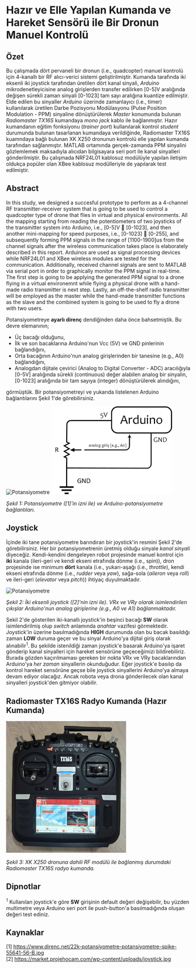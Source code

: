# Hazır ve Elle Yapılan Kumanda ve Hareket Sensörü ile Bir Dronun Manuel Kontrolü
## Özet

Bu çalışmada dört pervaneli bir dronun (i.e., quadcopter) manuel kontrolü için 4-kanallı bir RF alıcı-verici sistemi geliştirilmiştir. Kumanda tarafında iki eksenli iki joystick tarafından üretilen dört kanal sinyali, *Arduino* mikrodenetleyicisine analog girişlerden transfer edilirken [0-5]V aralığında değişen sürekli zaman sinyali [0-1023] tam sayı aralığına kuantize edilmiştir. Elde edilen bu sinyaller *Arduino* üzerinde zamanlayıcı (i.e., timer) kullanılarak üretilen Darbe Pozisyonu Modülasyonu (Pulse Position Modulation - PPM) sinyaline dönüştürülerek *Master* konumunda bulunan *Radiomaster TX16S* kumandaya *mono jack* kablo ile bağlanmıştır. Hazır kumandanın eğitim fonksiyonu (*trainer port*) kullanılarak kontrol *student* durumunda bulunan tasarlanan kumandaya verildiğinde, Radiomaster TX16S kuamndaya bağlı bulunan XK X250 dronunun kontrolü elle yapılan kumanda tarafından sağlanmıştır. MATLAB ortamında gerçek-zamanda PPM sinyalini gözlemlemek maksadıyla alıcıdan bilgisayara seri port ile kanal sinyalleri gönderilmiştir. Bu çalışmada NRF24L01 kablosuz modülüyle yapılan iletişim oldukça popüler olan XBee kablosuz modülleriyle de yapılarak test edilmiştir. 

## Abstract
In this study, we designed a succesful prototype to perform as a 4-channel RF transmitter-receiver system that is going to be used to control a quadcopter type of drone that flies in virtual and physical environments. All the mapping starting from reading the potentiometers of two joysticks of the transmitter system into Arduino, i.e., [0-5]V  [0-1023], and then another mini-mapping for speed purposes, i.e., [0-1023]  [0-255], and subsequently forming PPM signals in the range of [1100-1900]us from the channel signals after the wireless communication takes place is elaborately described in this report. Arduinos are used as signal processing devices while NRF24L01 and XBee wireless modules are tested for the communication. Additionally, received channel signals are sent to MATLAB via serial port in order to graphically monitor the PPM signal in real-time. The first step is going to be applying the generated PPM signal to a drone flying in a virtual environemnt while flying a physical drone with a hand-made radio transmitter is next step. Lastly, an off-the-shelf radio transmitter will be employed as the master while the hand-made transmitter functions as the slave and the combined system is going to be used to fly a drone with two users.

Potansiyometreye **ayarlı direnç** dendiğinden daha önce bahsetmiştik. Bu devre elemanının;
* Üç bacağı olduğunu, 
* İlk ve son bacaklarına Arduino'nun Vcc (5V) ve GND pinlerinin bağlandığını, 
* Orta bacağının Arduino'nun analog girişlerinden bir tanesine (e.g., A0) bağlandığını, 
* Analogdan dijitale çevirici (Analog to Digital Converter - ADC) aracılığıyla [0-5V] aralığında sürekli (continuous) değer alabilen analog bir sinyalin, [0-1023] aralığında bir tam sayıya (integer) dönüştürülerek alındığını, 

görmüştük. Bir potansiyometreyi ve yukarıda listelenen Arduino bağlantılarını Şekil 1'de görebilirsiniz.

<img src="https://www.direnc.net/22k-potansiyometre-potansiyometre-spike-55641-56-B.jpg" alt="Potansiyometre" height="240"/> <img src="figure/potansiyometre_arduino_bağlantılar.jpg" alt="Arduino ile potansiyometre arasındaki bağlantılar." height="240"/>

*Şekil 1: Potansiyometre ([1]'in izni ile) ve Arduino-potansiyometre bağlantıları.*
## Joystick
İçinde iki tane potansiyometre barındıran bir joystick'in resmini Şekil 2'de görebilirsiniz. Her bir potansiyometrenin üretmiş olduğu sinyale *kanal sinyali* diyeceğiz. Kendi-kendini dengeleyen robot projesinde manuel kontrol için **iki** kanala (ileri-geri ve kendi ekseni etrafında dönme (i.e., spin)), dron projesinde ise minimum **dört** kanala (i.e., yukarı-aşağı (i.e., *throttle*), kendi ekseni etrafında dönme (i.e., *rudder* veya *yaw*), sağa-sola (*aileron* veya *roll*) ve ileri-geri (*elevator* veya *pitch*)) ihtiyaç duyulmaktadır.

<img src="https://market.projehocam.com/wp-content/uploads/joystick.jpg" alt="Potansiyometre" height="240"/>

*Şekil 2: İki eksenli joystick ([2]'nin izni ile). VRx ve VRy olarak isimlendirilen çıkışlar Arduino'nun analog girişlerine (e.g., A0 ve A1) bağlanmaktadır.*

Şekil 2'de gösterilen iki-kanallı joystick'in beşinci bacağı **SW** olarak isimlendirilmiş olup *switch* anlamında *anahtar* vazifesi görmektedir. Joystick'in üzerine basılmadığında **HIGH** durumunda olan bu bacak basıldığı zaman **LOW** duruma geçer ve bu sinyal Arduino'ya dijital giriş olarak alınabilir<sup>1</sup>. Bu şekilde istenildiği zaman joystick'e basarak Arduino'ya işaret gönderip kanal sinyalleri için hareket sensörüne geçeceğimizi bildirebiliriz. Burada gözden kaçırılmaması gereken bir nokta VRx ve VRy bacaklarından Arduino'ya *her zaman* sinyallerin okunduğudur. Eğer joystick'e basılıp da kontrol hareket sensörüne geçse bile joystick sinyallerini Arduino'ya almaya devam ediyor olacağız. Ancak robota veya drona gönderilecek olan kanal sinyalleri joystick'den gitmiyor olabilir.
## Radiomaster TX16S Radyo Kumanda (Hazır Kumanda)

<img src="figure/radiomaster_tx16s.jpg" alt="Potansiyometre" height="360"/>

*Şekil 3: XK X250 dronuna dahili RF modülü ile bağlanmış durumdaki Radiomaster TX16S radyo kumanda.*

## Dipnotlar
<sup>1</sup> Kullanılan joystick'e göre **SW** girişinin default değeri değişebilir, bu yüzden multimetre veya Arduino seri port ile push-button'a basılmadığında oluşan değeri test ediniz.

## Kaynaklar
[1] https://www.direnc.net/22k-potansiyometre-potansiyometre-spike-55641-56-B.jpg</br>
[2] https://market.projehocam.com/wp-content/uploads/joystick.jpg</br>